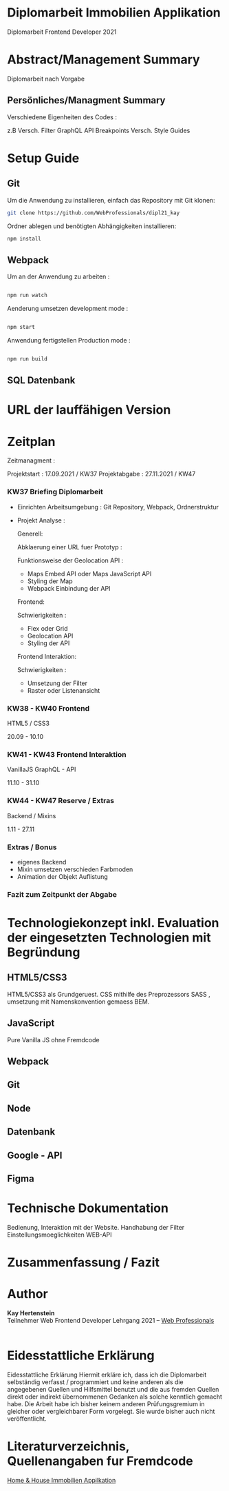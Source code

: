 Diplomarbeit Immobilien Applikation
================================================================================

Diplomarbeit Frontend Developer 2021

# Abstract/Management Summary

Diplomarbeit nach Vorgabe 

## Persönliches/Managment Summary 

Verschiedene Eigenheiten des Codes : 

z.B Versch. Filter 
GraphQL API 
Breakpoints
Versch. Style Guides



# Setup Guide

## Git

Um die Anwendung zu installieren, einfach das Repository mit Git klonen:

```bash
git clone https://github.com/WebProfessionals/dipl21_kay
```

Ordner ablegen und benötigten Abhängigkeiten installieren:

```bash
npm install
```
## Webpack 

Um an der Anwendung zu arbeiten : 

```bash

npm run watch 

```

Aenderung umsetzen development mode : 

```bash

npm start 

```
Anwendung fertigstellen Production mode : 

```bash

npm run build

```
## SQL Datenbank

# URL der lauffähigen Version 


# Zeitplan 

Zeitmanagment : 

Projektstart : 17.09.2021 / KW37 
Projektabgabe : 27.11.2021 / KW47



### KW37 Briefing Diplomarbeit 


- Einrichten Arbeitsumgebung : Git Repository, Webpack, Ordnerstruktur

- Projekt Analyse : 

    Generell: 

    Abklaerung einer URL fuer Prototyp : 

    Funktionsweise der Geolocation API :
     * Maps Embed API oder Maps JavaScript API 
     * Styling der Map
     * Webpack Einbindung der API 
    

    Frontend: 

    Schwierigkeiten : 

     * Flex oder Grid
     * Geolocation API 
     * Styling der API

    
    Frontend Interaktion: 

    Schwierigkeiten : 

     * Umsetzung der Filter 
     * Raster oder Listenansicht 


### KW38 - KW40 Frontend 

HTML5 / CSS3

20.09 - 10.10

### KW41 - KW43 Frontend Interaktion

VanillaJS
GraphQL - API 

11.10 - 31.10

### KW44 - KW47 Reserve / Extras

Backend / Mixins

1.11 - 27.11 

### Extras / Bonus

* eigenes Backend
* Mixin umsetzen verschieden Farbmoden
* Animation der Objekt Auflistung


### Fazit zum Zeitpunkt der Abgabe 

# Technologiekonzept inkl. Evaluation der eingesetzten Technologien mit Begründung

## HTML5/CSS3
HTML5/CSS3 als Grundgeruest. CSS mithilfe des Preprozessors SASS , umsetzung mit Namenskonvention gemaess BEM. 

## JavaScript 
Pure Vanilla JS ohne Fremdcode

## Webpack 

## Git 

## Node 

## Datenbank 

## Google - API

## Figma



# Technische Dokumentation 

Bedienung, Interaktion mit der Website. 
Handhabung der Filter 
Einstellungsmoeglichkeiten 
WEB-API 


# Zusammenfassung / Fazit 

# Author
<strong>Kay Hertenstein</strong><br>
Teilnehmer Web Frontend Developer Lehrgang 2021 – <a target="_blank" href="http://www.web-professionals.ch">Web Professionals</a><br>
<br>


# Eidesstattliche Erklärung
Eidesstattliche Erklärung
Hiermit erkläre ich, dass ich die Diplomarbeit selbständig verfasst / programmiert und keine anderen als die angegebenen Quellen und Hilfsmittel benutzt und die aus fremden Quellen direkt oder indirekt übernommenen Gedanken als solche kenntlich gemacht habe. Die Arbeit habe ich bisher keinem anderen Prüfungsgremium in gleicher oder vergleichbarer Form vorgelegt. Sie wurde bisher auch nicht veröffentlicht.



# Literaturverzeichnis, Quellenangaben fur Fremdcode
<a href="#">Home & House Immobilien Appilkation</a><br>

